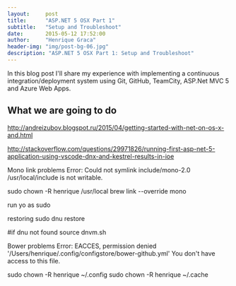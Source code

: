 ```yaml
---
layout:     post
title:      "ASP.NET 5 OSX Part 1"
subtitle:   "Setup and Troubleshoot"
date:       2015-05-12 17:52:00
author:     "Henrique Graca"
header-img: "img/post-bg-06.jpg"
description: "ASP.NET 5 OSX Part 1: Setup and Troubleshoot"
---
```

In this blog post I'll share my experience with implementing a continuous integration/deployment system using Git, GitHub, TeamCity, ASP.Net MVC 5 and Azure Web Apps.

## What we are going to do ##

http://andreizubov.blogspot.ru/2015/04/getting-started-with-net-on-os-x-and.html

http://stackoverflow.com/questions/29971826/running-first-asp-net-5-application-using-vscode-dnx-and-kestrel-results-in-ioe

Mono link problems
Error: Could not symlink include/mono-2.0
/usr/local/include is not writable.

sudo chown -R henrique /usr/local
brew link --override mono

run yo as sudo

restoring
sudo dnu restore

#if dnu not found
	source dnvm.sh

Bower problems
Error: EACCES, permission denied '/Users/henrique/.config/configstore/bower-github.yml'
You don't have access to this file.

sudo chown -R henrique ~/.config
sudo chown -R henrique ~/.cache